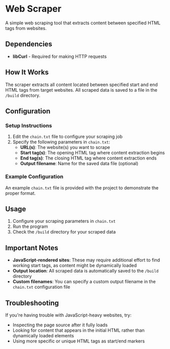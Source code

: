 # Web Scraper

A simple web scraping tool that extracts content between specified HTML tags from websites.

## Dependencies

- **libCurl** - Required for making HTTP requests

## How It Works

The scraper extracts all content located between specified start and end HTML tags from target websites. All scraped data is saved to a file in the `/build` directory.

## Configuration

### Setup Instructions

1. Edit the `chain.txt` file to configure your scraping job
2. Specify the following parameters in `chain.txt`:
   - **URL(s)**: The website(s) you want to scrape
   - **Start tag(s)**: The opening HTML tag where content extraction begins
   - **End tag(s)**: The closing HTML tag where content extraction ends
   - **Output filename**: Name for the saved data file (optional)

### Example Configuration

An example `chain.txt` file is provided with the project to demonstrate the proper format.

## Usage

1. Configure your scraping parameters in `chain.txt`
2. Run the program
3. Check the `/build` directory for your scraped data

## Important Notes

- **JavaScript-rendered sites**: These may require additional effort to find working start tags, as content might be dynamically loaded
- **Output location**: All scraped data is automatically saved to the `/build` directory
- **Custom filenames**: You can specify a custom output filename in the `chain.txt` configuration file

## Troubleshooting

If you're having trouble with JavaScript-heavy websites, try:
- Inspecting the page source after it fully loads
- Looking for content that appears in the initial HTML rather than dynamically loaded elements
- Using more specific or unique HTML tags as start/end markers
